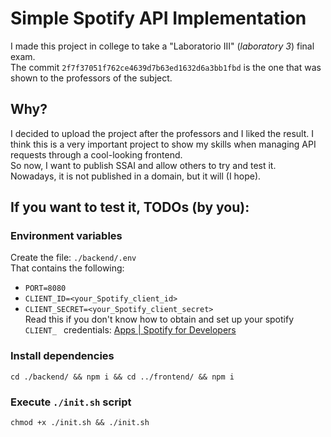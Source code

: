 # Simple Spotify API Implementation
I made this project in college to take a "Laboratorio III" (*laboratory 3*) final exam.   
The commit `2f7f37051f762ce4639d7b63ed1632d6a3bb1fbd` is the one that was shown to the professors of the subject.   
## Why?
I decided to upload the project after the professors and I liked the result. I think this is a very important project to show my skills when managing API requests through a cool-looking frontend.   
So now, I want to publish SSAI and allow others to try and test it.   
Nowadays, it is not published in a domain, but it will (I hope).   
## If you want to test it, TODOs (by you):
### Environment variables
Create the file: `./backend/.env`   
That contains the following:
- `PORT=8080`
- `CLIENT_ID=<your_Spotify_client_id>`
- `CLIENT_SECRET=<your_Spotify_client_secret>`   
Read this if you don't know how to obtain and set up your spotify `CLIENT_ ` credentials: [Apps | Spotify for Developers](https://developer.spotify.com/documentation/web-api/concepts/apps)
### Install dependencies
`cd ./backend/ && npm i && cd ../frontend/ && npm i`
### Execute `./init.sh` script
`chmod +x ./init.sh && ./init.sh`
